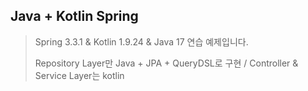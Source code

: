 ## Java + Kotlin Spring

> Spring 3.3.1 & Kotlin 1.9.24 & Java 17 연습 예제입니다.
>
> Repository Layer만 Java + JPA + QueryDSL로 구현 / Controller & Service Layer는 kotlin
